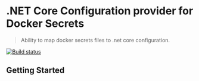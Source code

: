 # .NET Core Configuration provider for Docker Secrets

> Ability to map docker secrets files to .net core configuration. 


[![Build status](https://dev.azure.com/midnight-creative/Configuration.Provider.Docker.Secrets/_apis/build/status/Build?branchName=master)](https://dev.azure.com/midnight-creative/Configuration.Provider.Docker.Secrets/_apis/build/status/Build?branchName=master)
<br />

## Getting Started